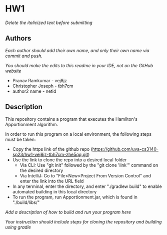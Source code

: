 # HW1 

*Delete the italicized text before submitting*

## Authors

*Each author should add their own name, and *only* their own name via commit and push.*

*You should make the edits to this readme in your IDE, not on the GitHub website*

* Pranav Ramkumar - vej8jz
* Christopher Joseph - tbh7cm
* author2 name - netid

## Description

This repository contains a program that executes the Hamilton's Apportionment algorithm.

In order to run this program on a local environment, the following steps must be taken:
 * Copy the https link of the github repo (https://github.com/uva-cs3140-sp23/hw1-vej8jz-tbh7cm-zhe5qq.git)
 * Use the link to clone the repo into a desired local folder
   * Via CLI: Use "git init" followed by the "git clone 'link'" command on the desired directory
   * Via IntelliJ: Go to "File>New>Project From Version Control" and enter the link into the URL field
 * In any terminal, enter the directory, and enter "./gradlew build" to enable automated building in this local directory
 * To run the program, run Apportionment.jar, which is found in "./build/libs/"

*Add a description of how to build and run your program here*

*Your instruction should include steps for cloning the repository and building using gradle*

